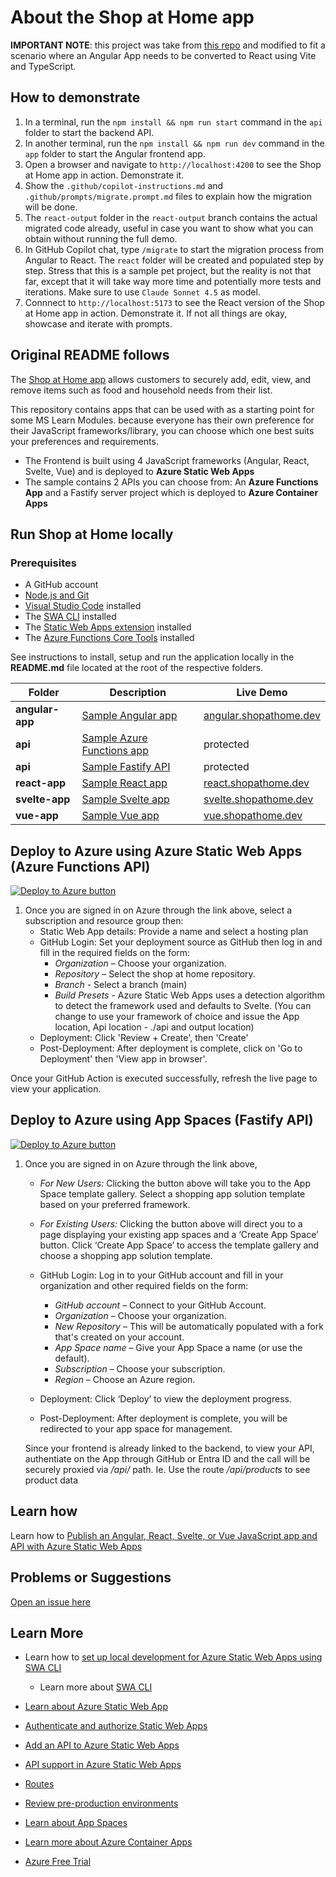 # About the Shop at Home app

**IMPORTANT NOTE**: this project was take from [this repo](https://github.com/johnpapa/shopathome) and modified to fit a scenario where an Angular App needs to be converted to React using Vite and TypeScript.

## How to demonstrate

1. In a terminal, run the `npm install && npm run start` command in the `api` folder to start the backend API.
2. In another terminal, run the `npm install && npm run dev` command in the `app` folder to start the Angular frontend app.
3. Open a browser and navigate to `http://localhost:4200` to see the Shop at Home app in action. Demonstrate it.
4. Show the `.github/copilot-instructions.md` and `.github/prompts/migrate.prompt.md` files to explain how the migration will be done.
5. The `react-output` folder in the `react-output` branch contains the actual migrated code already, useful in case you want to show what you can obtain without running the full demo.
6. In GitHub Copilot chat, type `/migrate` to start the migration process from Angular to React. The `react` folder will be created and populated step by step. Stress that this is a sample pet project, but the reality is not that far, except that it will take way more time and potentially more tests and iterations. Make sure to use `Claude Sonnet 4.5` as model.
7. Connnect to `http://localhost:5173` to see the React version of the Shop at Home app in action. Demonstrate it. If not all things are okay, showcase and iterate with prompts.

## Original README follows

The [Shop at Home app](https://www.shopathome.dev) allows customers to securely add, edit, view, and remove items such as food and household needs from their list. 

This repository contains apps that can be used with as a starting point for some MS Learn Modules. because everyone has their own preference for their JavaScript frameworks/library, you can choose which one best suits your preferences and requirements.

- The Frontend is built using 4 JavaScript frameworks (Angular, React, Svelte, Vue) and is deployed to **Azure Static Web Apps**
- The sample contains 2 APIs you can choose from: An **Azure Functions App** and a Fastify server project which is deployed to **Azure Container Apps**

## Run Shop at Home locally

### Prerequisites

- A GitHub account
- [Node.js and Git](https://nodejs.org/)
- [Visual Studio Code](https://code.visualstudio.com/?WT.mc_id=academic-0000-jopapa) installed
- The [SWA CLI](https://www.npmjs.com/package/@azure/static-web-apps-cli) installed
- The [Static Web Apps extension](https://marketplace.visualstudio.com/items?itemName=ms-azuretools.vscode-azurestaticwebapps&WT.mc_id=shopathome-github-jopapa&WT.mc_id=academic-0000-jopapa) installed
- The [Azure Functions Core Tools](https://docs.microsoft.com/azure/azure-functions/functions-run-local?WT.mc_id=academic-0000-jopapa) installed

See instructions to install, setup and run the application locally in the **README.md** file located at the root of the respective folders.

| Folder          | Description                                                                          | Live Demo                                                |
| --------------- | ------------------------------------------------------------------------------------ | -------------------------------------------------------- |
| **angular-app** | [Sample Angular app](https://github.com/johnpapa/shopathome/blob/master/angular-app) | [angular.shopathome.dev](https://angular.shopathome.dev) |
| **api**         | [Sample Azure Functions app](https://github.com/johnpapa/shopathome/blob/master/api) | protected                                                |
| **api**         | [Sample Fastify API](https://github.com/johnpapa/shopathome/blob/master/fastify-api-server) | protected                                                |
| **react-app**   | [Sample React app](https://github.com/johnpapa/shopathome/blob/master/react-app)     | [react.shopathome.dev](https://react.shopathome.dev)     |
| **svelte-app**  | [Sample Svelte app](https://github.com/johnpapa/shopathome/blob/master/svelte-app)   | [svelte.shopathome.dev](https://svelte.shopathome.dev)   |
| **vue-app**     | [Sample Vue app](https://github.com/johnpapa/shopathome/blob/master/vue-app)         | [vue.shopathome.dev](https://vue.shopathome.dev)         |

## Deploy to Azure using Azure Static Web Apps (Azure Functions API)
[![Deploy to Azure button](https://aka.ms/deploytoazurebutton)](https://portal.azure.com/?feature.customportal=false&WT.mc_id=academic-0000-jopapa#create/Microsoft.StaticApp)

1. Once you are signed in on Azure through the link above, select a subscription and resource group then:
    - Static Web App details: Provide a name and select a hosting plan
    - GitHub Login: Set your deployment source as GitHub then log in and fill in the required fields on the form:
        - *Organization* – Choose your organization.
        - *Repository* – Select the shop at home repository. 
        - *Branch* - Select a branch (main) 
        - *Build Presets* - Azure Static Web Apps uses a detection algorithm to detect the framework used and defaults to Svelte. (You can change to use your framework of choice and issue the App location, Api location - ./api and output location)
    - Deployment: Click 'Review + Create', then 'Create'
    - Post-Deployment: After deployment is complete, click on 'Go to Deployment' then 'View app in browser'.

Once your GitHub Action is executed successfully, refresh the live page to view your application.
## Deploy to Azure using App Spaces (Fastify API)

[![Deploy to Azure button](https://aka.ms/deploytoazurebutton)](https://portal.azure.com/#view/Microsoft_Azure_PaasServerless/StarshotHome.ReactView)

1. Once you are signed in on Azure through the link above,
    - *For New Users:* Clicking the button above will take you to the App Space template gallery. Select a shopping app solution template based on your preferred framework.
    - *For Existing Users:* Clicking the button above will direct you to a page displaying your existing app spaces and a ‘Create App Space’ button. Click ‘Create App Space’ to access the template gallery and choose a shopping app solution template.


    - GitHub Login: Log in to your GitHub account and fill in your organization and other required fields on the form:
        - *GitHub account* – Connect to your GitHub Account.
        - *Organization* – Choose your organization.
        - *New Repository* – This will be automatically populated with a fork that's created on your account.
        - *App Space name* – Give your App Space a name (or use the default).
        - *Subscription* – Choose your subscription.
        - *Region* – Choose an Azure region.

    - Deployment: Click ‘Deploy’ to view the deployment progress.
    - Post-Deployment: After deployment is complete, you will be redirected to your app space for management.


     Since your frontend is already linked to the backend, to view your API, authentiate on the App through GitHub or Entra ID and the call will be securely proxied via */api/* path. Ie. Use the route */api/products* to see product data

## Learn how

Learn how to [Publish an Angular, React, Svelte, or Vue JavaScript app and API with Azure Static Web Apps](https://docs.microsoft.com/learn/modules/publish-app-service-static-web-app-api/?WT.mc_id=academic-0000-jopapa)

<!-- ADD ONCE MODULE IS LIVE -->
<!-- - Learn how to [Simplify deployment and management of web apps with App Spaces](https://aka.ms/AppSpaces/module) -->

## Problems or Suggestions

[Open an issue here](https://github.com/johnpapa/shopathome/issues)

## Learn More
- Learn how to [set up local development for Azure Static Web Apps using SWA CLI](https://docs.microsoft.com/en-gb/azure/static-web-apps/local-development?WT.mc_id=academic-0000-jopapa)
  - Learn more about [SWA CLI](https://github.com/Azure/static-web-apps-cli#readme?WT.mc_id=academic-0000-jopapa)
- [Learn about Azure Static Web App](https://learn.microsoft.com/en-us/azure/static-web-apps/overview)
- [Authenticate and authorize Static Web Apps](https://docs.microsoft.com/azure/static-web-apps/authentication-authorization?WT.mc_id=academic-0000-jopapa)
- [Add an API to Azure Static Web Apps](https://docs.microsoft.com/azure/static-web-apps/add-api?WT.mc_id=academic-0000-jopapa)
- [API support in Azure Static Web Apps](https://docs.microsoft.com/azure/static-web-apps/apis?WT.mc_id=academic-0000-jopapa)
- [Routes](https://docs.microsoft.com/azure/static-web-apps/routes?WT.mc_id=academic-0000-jopapa)
- [Review pre-production environments](https://docs.microsoft.com/azure/static-web-apps/review-publish-pull-requests?WT.mc_id=academic-0000-jopapa)

- [Learn about App Spaces](https://learn.microsoft.com/en-us/azure/app-spaces/overview) 
- [Learn more about Azure Container Apps](https://learn.microsoft.com/en-us/azure/container-apps/overview) 
- [Azure Free Trial](https://azure.microsoft.com/free/?WT.mc_id=academic-0000-jopapa)
